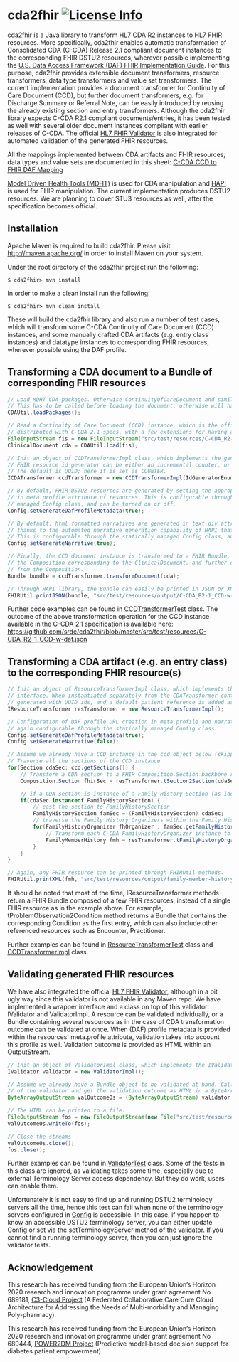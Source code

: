 <!--
Copyright (C) 2016 SRDC Yazilim Arastirma ve Gelistirme ve Danismanlik Tic. A.S.

Licensed under the Apache License, Version 2.0 (the "License");
you may not use this file except in compliance with the License.
You may obtain a copy of the License at

    http://www.apache.org/licenses/LICENSE-2.0

Unless required by applicable law or agreed to in writing, software
distributed under the License is distributed on an "AS IS" BASIS,
WITHOUT WARRANTIES OR CONDITIONS OF ANY KIND, either express or implied.
See the License for the specific language governing permissions and
limitations under the License.
-->

cda2fhir [![License Info](http://img.shields.io/badge/license-Apache%202.0-brightgreen.svg)](https://github.com/srdc/cda2fhir/blob/master/LICENSE.txt)
===

cda2fhir is a Java library to transform HL7 CDA R2 instances to HL7 FHIR resources. More specifically, cda2fhir enables automatic transformation of
Consolidated CDA (C-CDA) Release 2.1 compliant document instances to the corresponding FHIR DSTU2 resources, wherever possible implementing the
[U.S. Data Access Framework (DAF) FHIR Implementation Guide](http://hl7.org/fhir/daf/daf.html). For this purpose, cda2fhir provides extensible
document transformers, resource transformers, data type transformers and value set transformers. The current implementation provides a
document transformer for Continuity of Care Document (CCD), but further document transformers, e.g. for Discharge Summary or Referral Note,
can be easily introduced by reusing the already existing section and entry transformers. Although the cda2fhir library expects C-CDA R2.1 compliant
documents/entries, it has been tested as well with several older document instances compliant with earlier releases of C-CDA. The official
[HL7 FHIR Validator](https://www.hl7.org/fhir/validation.html#jar) is also integrated for automated validation of the generated FHIR resources.

All the mappings implemented between CDA artifacts and FHIR resources, data types and value sets are documented in this sheet:
[C-CDA CCD to FHIR DAF Mapping](https://docs.google.com/spreadsheets/d/15Kv6PFyPh91sH1JMYwLH7D2yjh4HOTy5pjETjQNRyaU/edit?usp=sharing)

[Model Driven Health Tools (MDHT)](https://www.projects.openhealthtools.org/sf/projects/mdht/) is used for CDA manipulation and
[HAPI](http://hapifhir.io/) is used for FHIR manipulation. The current implementation produces DSTU2 resources.
We are planning to cover STU3 resources as well, after the specification becomes official.

## Installation

Apache Maven is required to build cda2fhir. Please visit http://maven.apache.org/ in order to install Maven on your system.

Under the root directory of the cda2fhir project run the following:

	$ cda2fhir> mvn install

In order to make a clean install run the following:

	$ cda2fhir> mvn clean install

These will build the cda2fhir library and also run a number of test cases, which will transform some C-CDA Continuity of Care Document (CCD) instances,
and some manually crafted CDA artifacts (e.g. entry class instances) and datatype instances to corresponding FHIR resources, wherever possible using the DAF profile.

## Transforming a CDA document to a Bundle of corresponding FHIR resources

```java
// Load MDHT CDA packages. Otherwise ContinuityOfCareDocument and similar documents will not be recognised.
// This has to be called before loading the document; otherwise will have no effect.
CDAUtil.loadPackages();

// Read a Continuity of Care Document (CCD) instance, which is the official sample CCD instance
// distributed with C-CDA 2.1 specs, with a few extensions for having a more complete document
FileInputStream fis = new FileInputStream("src/test/resources/C-CDA_R2-1_CCD.xml");
ClinicalDocument cda = CDAUtil.load(fis);

// Init an object of CCDTransformerImpl class, which implements the generic ICDATransformer interface.
// FHIR resource id generator can be either an incremental counter, or a UUID generator.
// The default is UUID; here it is set as COUNTER.
ICDATransformer ccdTransformer = new CCDTransformerImpl(IdGeneratorEnum.COUNTER);

// By default, FHIR DSTU2 resources are generated by setting the appropriate DAF profile URLs
// in meta.profile attribute of resources. This is configurable through the statically (i.e. globally)
// managed Config class, and can be turned on or off.
Config.setGenerateDafProfileMetadata(true);

// By default, html formatted narratives are generated in text.div attributes of FHIR DSTU2 resources,
// thanks to the automated narrative generation capability of HAPI that is enabled via thymeleaf library.
// This is configurable through the statically managed Config class, and can be turned on or off.
Config.setGenerateNarrative(true);

// Finally, the CCD document instance is transformed to a FHIR Bundle, where the first entry is
// the Composition corresponding to the ClinicalDocument, and further entries are the ones referenced
// from the Composition.
Bundle bundle = ccdTransformer.transformDocument(cda);

// Through HAPI library, the Bundle can easily be printed in JSON or XML format.
FHIRUtil.printJSON(bundle, "src/test/resources/output/C-CDA_R2-1_CCD-w-daf.json");
```

Further code examples can be found in [CCDTransformerTest](https://github.com/srdc/cda2fhir/blob/master/src/test/java/tr/com/srdc/cda2fhir/CCDTransformerTest.java) class.
The outcome of the above transformation operation for the CCD instance available in the C-CDA 2.1 specification is available here: https://github.com/srdc/cda2fhir/blob/master/src/test/resources/C-CDA_R2-1_CCD-w-daf.json

## Transforming a CDA artifact (e.g. an entry class) to the corresponding FHIR resource(s)

```java
// Init an object of ResourceTransformerImpl class, which implements the IResourceTransformer
// interface. When instantiated separately from the CDATransformer context, FHIR resources are
// generated with UUID ids, and a default patient reference is added as "Patient/0"
IResourceTransformer resTransformer = new ResourceTransformerImpl();

// Configuration of DAF profile URL creation in meta.profile and narrative generation in text.div is
// again configurable through the statically managed Config class.
Config.setGenerateDafProfileMetadata(true);
Config.setGenerateNarrative(false);

// Assume we already have a CCD instance in the ccd object below (skipping CDA artifact creation from scratch)
// Traverse all the sections of the CCD instance
for(Section cdaSec: ccd.getSections()) {
    // Transform a CDA section to a FHIR Composition.Section backbone resource
    Composition.Section fhirSec = resTransformer.tSection2Section(cdaSec);

    // if a CDA section is instance of a Family History Section (as identified through its templateId)
    if(cdaSec instanceof FamilyHistorySection) {
        // cast the section to FamilyHistorySection
        FamilyHistorySection famSec = (FamilyHistorySection) cdaSec;
        // traverse the Family History Organizers within the Family History Section
        for(FamilyHistoryOrganizer fhOrganizer : famSec.getFamilyHistories()) {
            // Transform each C-CDA FamilyHistoryOrganizer instance to FHIR (DAF) FamilyMemberHistory instance
            FamilyMemberHistory fmh = resTransformer.tFamilyHistoryOrganizer2FamilyMemberHistory(fhOrganizer);
        }
    }
}

// Again, any FHIR resource can be printed through FHIRUtil methods.
FHIRUtil.printXML(fmh, "src/test/resources/output/family-member-history.xml");
```

It should be noted that most of the time, IResourceTransformer methods return a FHIR Bundle composed of a few FHIR resources,
instead of a single FHIR resource as in the example above. For example, tProblemObservation2Condition method returns a Bundle
that contains the corresponding Condition as the first entry, which can also include other referenced resources such as Encounter, Practitioner.

Further examples can be found in [ResourceTransformerTest](https://github.com/srdc/cda2fhir/blob/master/src/test/java/tr/com/srdc/cda2fhir/ResourceTransformerTest.java) class
and [CCDTransformerImpl](https://github.com/srdc/cda2fhir/blob/master/src/main/java/tr/com/srdc/cda2fhir/transform/CCDTransformerImpl.java) class.

## Validating generated FHIR resources

We have also integrated the official [HL7 FHIR Validator](https://www.hl7.org/fhir/validation.html#jar), although in a bit ugly way since this validator is not available in any
Maven repo. We have implemented a wrapper interface and a class on top of this validator: IValidator and ValidatorImpl. A resource can be validated individually, or a Bundle
containing several resources as in the case of CDA transformation outcome can be validated at once. When (DAF) profile metadata is provided within the resources' meta.profile
attribute, validation takes into account this profile as well. Validation outcome is provided as HTML within an OutputStream.

```java
// Init an object of ValidatorImpl class, which implements the IValidator interface.
IValidator validator = new ValidatorImpl();

// Assume we already have a Bundle object to be validated at hand. Call the validateBundle method
// of the validator and get the validation outcome as HTML in a ByteArrayOutputStream.
ByteArrayOutputStream valOutcomeOs = (ByteArrayOutputStream) validator.validateBundle(bundle);

// The HTML can be printed to a file.
FileOutputStream fos = new FileOutputStream(new File("src/test/resources/output/validation-result-w-profile-for-C-CDA_R2-1_CCD.html"));
valOutcomeOs.writeTo(fos);

// Close the streams
valOutcomeOs.close();
fos.close();
```

Further examples can be found in [ValidatorTest](https://github.com/srdc/cda2fhir/blob/master/src/test/java/tr/com/srdc/cda2fhir/ValidatorTest.java) class. Some of the tests
in this class are ignored, as validating takes some time, especially due to external Terminology Server access dependency. But they do work, users can enable them.

Unfortunately it is not easy to find up and running DSTU2 terminology servers all the time, hence this test can fail when none of the terminology servers configured in
[Config](https://github.com/srdc/cda2fhir/blob/master/src/main/java/tr/com/srdc/cda2fhir/conf/Config.java) is accessible. In this case, if you happen to know an accessible
DSTU2 terminology server, you can either update Config or set via the setTerminologyServer method of the validator. If you cannot find a running terminology server, then
 you can just ignore the validator tests.

## Acknowledgement

This research has received funding from the European Union’s Horizon 2020 research and innovation programme under grant agreement No 689181,
[C3-Cloud Project](http://www.c3-cloud.eu/) (A Federated Collaborative Care Cure Cloud Architecture for Addressing the Needs of Multi-morbidity and Managing Poly-pharmacy).

This research has received funding from the European Union’s Horizon 2020 research and innovation programme under grant agreement No 689444,
[POWER2DM Project](http://www.power2dm.eu/) (Predictive model-based decision support for diabetes patient empowerment).
